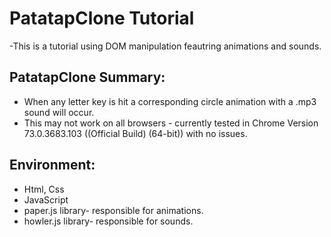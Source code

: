 # PatatapClone Tutorial

-This is a tutorial using DOM manipulation feautring animations and sounds.

## PatatapClone Summary:

* When any letter key is hit a corresponding circle animation with a .mp3 sound will occur.
* This may not work on all browsers - currently tested in Chrome Version 73.0.3683.103 ((Official Build) (64-bit)) with no issues. 

## Environment: 
* Html, Css
* JavaScript
* paper.js library- responsible for animations.
* howler.js library- responsible for sounds.


